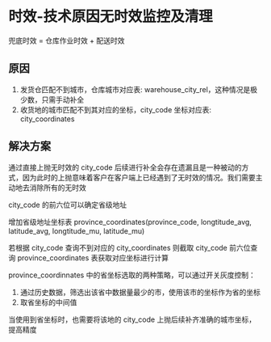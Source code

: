 # 时效-技术原因无时效监控及清理
兜底时效 = 仓库作业时效 + 配送时效
## 原因
1. 发货仓匹配不到城市，仓库城市对应表: warehouse_city_rel，这种情况是极少数，只需手动补全
2. 收货地的城市匹配不到其对应的坐标，city_code 坐标对应表: city_coordinates
## 解决方案
通过直接上抛无时效的 city_code 后续进行补全会存在遗漏且是一种被动的方式，因为此时的上抛意味着客户在客户端上已经遇到了无时效的情况。我们需要主动地去消除所有的无时效

city_code 的前六位可以确定省级地址

增加省级地址坐标表 province_coordinates(province_code, longtitude_avg, latitude_avg, longtitude_mu, latitude_mu)

若根据 city_code 查询不到对应的 city_coordinates 则截取 city_code 前六位查询 province_coordinates 表获取对应坐标进行计算

province_coordinnates 中的省坐标选取的两种策略，可以通过开关灰度控制：
1. 通过历史数据，筛选出该省中数据量最少的市，使用该市的坐标作为省的坐标
2. 取省坐标的中间值

当使用到省坐标时，也需要将该地的 city_code 上抛后续补齐准确的城市坐标，提高精度